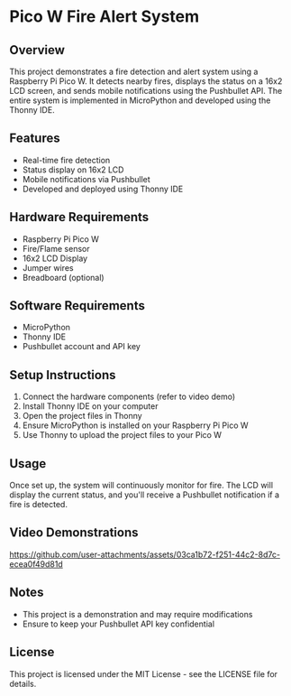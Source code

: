 # Pico W Fire Alert System

## Overview
This project demonstrates a fire detection and alert system using a Raspberry Pi Pico W. It detects nearby fires, displays the status on a 16x2 LCD screen, and sends mobile notifications using the Pushbullet API. The entire system is implemented in MicroPython and developed using the Thonny IDE.

## Features
- Real-time fire detection
- Status display on 16x2 LCD
- Mobile notifications via Pushbullet
- Developed and deployed using Thonny IDE

## Hardware Requirements
- Raspberry Pi Pico W
- Fire/Flame sensor
- 16x2 LCD Display
- Jumper wires
- Breadboard (optional)

## Software Requirements
- MicroPython
- Thonny IDE
- Pushbullet account and API key

## Setup Instructions
1. Connect the hardware components (refer to video demo)
2. Install Thonny IDE on your computer
3. Open the project files in Thonny
4. Ensure MicroPython is installed on your Raspberry Pi Pico W
5. Use Thonny to upload the project files to your Pico W

## Usage
Once set up, the system will continuously monitor for fire. The LCD will display the current status, and you'll receive a Pushbullet notification if a fire is detected.

## Video Demonstrations
https://github.com/user-attachments/assets/03ca1b72-f251-44c2-8d7c-ecea0f49d81d

## Notes
- This project is a demonstration and may require modifications
- Ensure to keep your Pushbullet API key confidential

## License
This project is licensed under the MIT License - see the LICENSE file for details.
